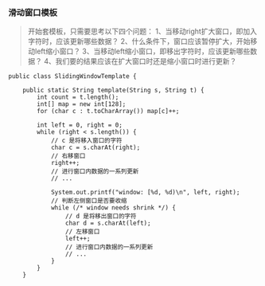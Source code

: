 ### 滑动窗口模板
> 开始套模板，只需要思考以下四个问题：
> 1、当移动right扩大窗口，即加入字符时，应该更新哪些数据？
> 2、什么条件下，窗口应该暂停扩大，开始移动left缩小窗口？
> 3、当移动left缩小窗口，即移出字符时，应该更新哪些数据？
> 4、我们要的结果应该在扩大窗口时还是缩小窗口时进行更新？


```
public class SlidingWindowTemplate {

    public static String template(String s, String t) {
        int count = t.length();
        int[] map = new int[128];
        for (char c : t.toCharArray()) map[c]++;

        int left = 0, right = 0;
        while (right < s.length()) {
            // c 是将移入窗口的字符
            char c = s.charAt(right);
            // 右移窗口
            right++;
            // 进行窗口内数据的一系列更新
            // ...
            
            System.out.printf("window: [%d, %d)\n", left, right);
            // 判断左侧窗口是否要收缩
            while (/* window needs shrink */) {
                // d 是将移出窗口的字符
                char d = s.charAt(left);
                // 左移窗口
                left++;
                // 进行窗口内数据的一系列更新
                // ...
            }
        }
    }
```